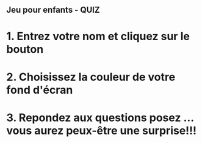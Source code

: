 ## Jeu pour enfants - QUIZ

# 1. Entrez votre nom et cliquez sur le bouton
# 2. Choisissez la couleur de votre fond d'écran
# 3. Repondez aux questions posez ... vous aurez peux-être une surprise!!!
